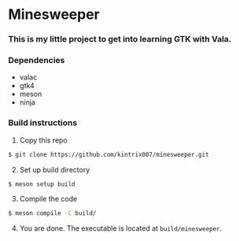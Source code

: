 # Minesweeper

### This is my little project to get into learning GTK with Vala.

### Dependencies

- valac
- gtk4
- meson
- ninja

### Build instructions

1. Copy this repo
```sh
$ git clone https://github.com/kintrix007/minesweeper.git
```
2. Set up build directory
```sh
$ meson setup build
```
3. Compile the code
```sh
$ meson compile -C build/
```
4. You are done. The executable is located at `build/minesweeper`.
